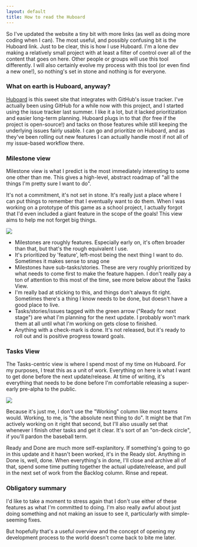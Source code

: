 ```yaml
---
layout: default
title: How to read the Huboard
---
```


So I've updated the website a tiny bit with more links (as well as doing more coding when I can). The most useful, and possibly confusing bit is the Huboard link. Just to be clear, this is how I use Huboard. I'm a lone dev making a relatively small project with at least a filter of control over all of the content that goes on here. Other people or groups will use this tool differently. I will also certainly evolve my process with this tool (or even find a new one!), so nothing's set in stone and nothing is for everyone.

### What on earth is Huboard, anyway?

[Huboard](http://www.huboard.com) is this sweet site that integrates with GitHub's issue tracker. I've actually been using GitHub for a while now with this project, and I started using the issue tracker last summer. I like it a lot, but it lacked prioritization and easier long-term planning. Huboard plugs in to that (for free if the project is open-source!) and tacks on those features while still keeping the underlying issues fairly usable. I can go and prioritize on Huboard, and as they've been rolling out new features I can actually handle most if not all of my issue-based workflow there. 

### Milestone view

Milestone view is what I predict is the most immediately interesting to some one other than me. This gives a high-level, abstract roadmap of "all the things I'm pretty sure I want to do".

It's not a commitment, it's not set in stone. It's really just a place where I can put things to remember that I eventually want to do them. When I was working on a prototype of this game as a school project, I actually forgot that I'd even included a giant feature in the scope of the goals! This view aims to help me not forget big things.

<a href="{{site.url}}/images/huboard-milestone-view.png">
<img src="{{site.url}}/images/huboard-milestone-view.png"/>
</a>

* Milestones are roughly features. Especially early on, it's often broader than that, but that's the rough equivalent I use.
* It's prioritized by 'feature', left-most being the next thing I want to do. Sometimes it makes sense to snag one 
* Milestones have sub-tasks/stories. These are very roughly prioritized by what needs to come first to make the feature happen. I don't really pay a ton of attention to this most of the time, see more below about the Tasks View.
* I'm really bad at sticking to this, and things don't always fit right. Sometimes there's a thing I know needs to be done, but doesn't have a good place to live.
* Tasks/stories/issues tagged with the green arrow ("Ready for next stage") are what I'm planning for the next update. I probably won't mark them at all until what I'm working on gets close to finished.
* Anything with a check-mark is done. It's not released, but it's ready to roll out and is positive progress toward goals.

### Tasks View

The Tasks-centric view is where I spend most of my time on Huboard. For my purposes, I treat this as a unit of work. Everything on here is what I want to get done before the next update/release. At time of writing, it's everything that needs to be done before I'm comfortable releasing a super-early pre-alpha to the public.

<a href="{{site.url}}/images/huboard-tasks-view.png">
<img src="{{site.url}}/images/huboard-tasks-view.png"/>
</a>

Because it's just me, I don't use the "Working" column like most teams would. Working, to me, is "the absolute next thing to do". It might be that I'm actively working on it right that second, but I'll also usually set that whenever I finish other tasks and get it clear. It's sort of an "on-deck circle", if you'll pardon the baseball term.

Ready and Done are much more self-explanitory. If something's going to go in this update and it hasn't been worked, it's in the Ready slot. Anything in Done is, well, done. When everything's in done, I'll close and archive all of that, spend some time putting together the actual update/release, and pull in the next set of work from the Backlog column. Rinse and repeat.

### Obligatory summary

I'd like to take a moment to stress again that I don't use either of these features as what I'm committed to doing. I'm also really awful about just doing something and not making an issue to see it, particularly with simple-seeming fixes.

But hopefully that's a useful overview and the concept of opening my development process to the world doesn't come back to bite me later.


